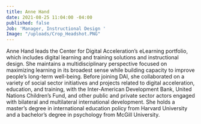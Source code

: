 ```yaml
---
title: Anne Hand
date: 2021-08-25 11:04:00 -04:00
published: false
Job: 'Manager, Instructional Design '
Image: "/uploads/Crop_Headshot.PNG"
---
```


Anne Hand leads the Center for Digital Acceleration’s eLearning portfolio, which includes digital learning and training solutions and instructional design. She maintains a multidisciplinary perspective focused on maximizing learning in its broadest sense while building capacity to improve people’s long-term well-being. Before joining DAI, she collaborated on a variety of social sector initiatives and projects related to digital acceleration, education, and training, with the Inter-American Development Bank, United Nations Children’s Fund, and other public and private sector actors engaged with bilateral and multilateral international development. She holds a master’s degree in international education policy from Harvard University and a bachelor’s degree in psychology from McGill University.